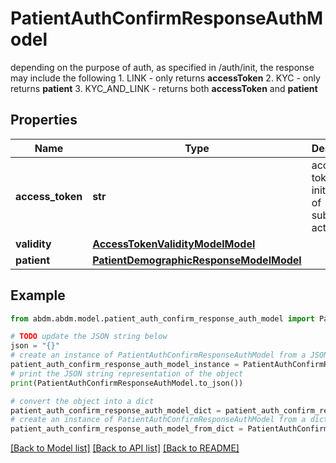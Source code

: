 # PatientAuthConfirmResponseAuthModel

depending on the purpose of auth, as specified in /auth/init, the response may include the following    1. LINK - only returns **accessToken**   2. KYC - only returns **patient**   3. KYC_AND_LINK - returns both **accessToken** and **patient** 

## Properties

Name | Type | Description | Notes
------------ | ------------- | ------------- | -------------
**access_token** | **str** | access token for initialization of subsequent action. | [optional] 
**validity** | [**AccessTokenValidityModelModel**](AccessTokenValidityModel.md) |  | [optional] 
**patient** | [**PatientDemographicResponseModelModel**](PatientDemographicResponseModel.md) |  | [optional] 

## Example

```python
from abdm.abdm.model.patient_auth_confirm_response_auth_model import PatientAuthConfirmResponseAuthModel

# TODO update the JSON string below
json = "{}"
# create an instance of PatientAuthConfirmResponseAuthModel from a JSON string
patient_auth_confirm_response_auth_model_instance = PatientAuthConfirmResponseAuthModel.from_json(json)
# print the JSON string representation of the object
print(PatientAuthConfirmResponseAuthModel.to_json())

# convert the object into a dict
patient_auth_confirm_response_auth_model_dict = patient_auth_confirm_response_auth_model_instance.to_dict()
# create an instance of PatientAuthConfirmResponseAuthModel from a dict
patient_auth_confirm_response_auth_model_from_dict = PatientAuthConfirmResponseAuthModel.from_dict(patient_auth_confirm_response_auth_model_dict)
```
[[Back to Model list]](../README.md#documentation-for-models) [[Back to API list]](../README.md#documentation-for-api-endpoints) [[Back to README]](../README.md)


